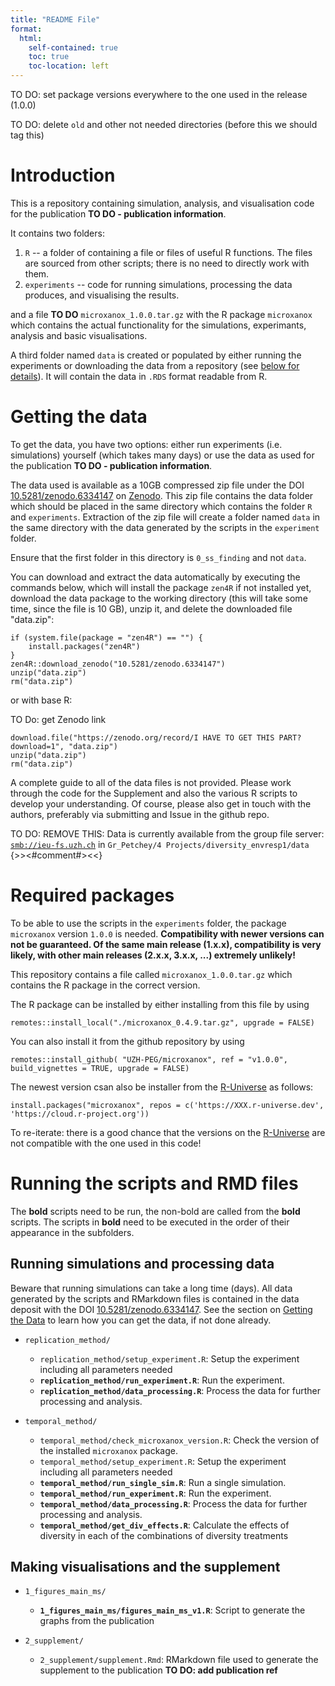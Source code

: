 ```yaml
---
title: "README File"
format:
  html:
    self-contained: true
    toc: true
    toc-location: left
---
```


TO DO: set package versions everywhere to the one used in the release (1.0.0)

TO DO: delete `old` and other not needed directories (before this we should tag this)

# Introduction

This is a repository containing simulation, analysis, and visualisation code for the publication **TO DO - publication information**.

It contains two folders:

1.  `R` -- a folder of containing a file or files of useful R functions. The files are sourced from other scripts; there is no need to directly work with them.
2.  `experiments` -- code for running simulations, processing the data produces, and visualising the results.

and a file **TO DO** `microxanox_1.0.0.tar.gz` with the R package `microxanox` which contains the actual functionality for the simulations, experimants, analysis and basic visualisations.

A third folder named `data` is created or populated by either running the experiments or downloading the data from a repository (see [below for details](#getting-the-data)). It will contain the data in `.RDS` format readable from R.

# Getting the data

To get the data, you have two options: either run experiments (i.e. simulations) yourself (which takes many days) or use the data as used for the publication **TO DO - publication information**.

The data used is available as a 10GB compressed zip file under the DOI [10.5281/zenodo.6334147](https://doi.org/10.5281/zenodo.6334147) on [Zenodo](https://zenodo.org). This zip file contains the data folder which should be placed in the same directory which contains the folder `R` and `experiments`. Extraction of the zip file will create a folder named `data` in the same directory with the data generated by the scripts in the `experiment` folder.

Ensure that the first folder in this directory is `0_ss_finding` and not `data`.

You can download and extract the data automatically by executing the commands below, which will install the package `zen4R` if not installed yet, download the data package to the working directory (this will take some time, since the file is 10 GB), unzip it, and delete the downloaded file "data.zip":

```
if (system.file(package = "zen4R") == "") {
    install.packages("zen4R")
}
zen4R::download_zenodo("10.5281/zenodo.6334147")
unzip("data.zip")
rm("data.zip")
```

or with base R:

TO Do: get Zenodo link
```
download.file("https://zenodo.org/record/I HAVE TO GET THIS PART?download=1", "data.zip")
unzip("data.zip")
rm("data.zip")
```



A complete guide to all of the data files is not provided. Please work through the code for the Supplement and also the various R scripts to develop your understanding. Of course, please also get in touch with the authors, preferably via submitting and Issue in the github repo.

TO DO: REMOVE THIS: Data is currently available from the group file server: [`smb://ieu-fs.uzh.ch`](smb://ieu-fs.uzh.ch) in `Gr_Petchey/4 Projects/diversity_envresp1/data` {\>\>\<\#comment\#\>\<\<}

# Required packages

To be able to use the scripts in the `experiments` folder, the package `microxanox` version `1.0.0` is needed. **Compatibility with newer versions can not be guaranteed. Of the same main release (1.x.x), compatibility is very likely, with other main releases (2.x.x, 3.x.x, ...) extremely unlikely!**

This repository contains a file called `microxanox_1.0.0.tar.gz` which contains the R package in the correct version.

The R package can be installed by either installing from this file by using

```{r}
remotes::install_local("./microxanox_0.4.9.tar.gz", upgrade = FALSE)
```

You can also install it from the github repository by using

```{r}
remotes::install_github( "UZH-PEG/microxanox", ref = "v1.0.0", build_vignettes = TRUE, upgrade = FALSE)
```

The newest version csan also be installer from the [R-Universe](https://r-universe.dev) as follows:

    install.packages("microxanox", repos = c('https://XXX.r-universe.dev', 'https://cloud.r-project.org'))

To re-iterate: there is a good chance that the versions on the [R-Universe](https://r-universe.dev) are not compatible with the one used in this code!

# Running the scripts and RMD files

The **bold** scripts need to be run, the non-bold are called from the **bold** scripts. The scripts in **bold** need to be executed in the order of their appearance in the subfolders.

## Running simulations and processing data

Beware that running simulations can take a long time (days). All data generated by the scripts and RMarkdown files is contained in the data deposit with the DOI [10.5281/zenodo.6334147](https://doi.org/10.5281/zenodo.6334147). See the section on [Getting the Data](#getting-the-data) to learn how you can get the data, if not done already.

-   `replication_method/`

    -   `replication_method/setup_experiment.R`: Setup the experiment including all parameters needed
    -   **`replication_method/run_experiment.R`**: Run the experiment.
    -   **`replication_method/data_processing.R`**: Process the data for further processing and analysis.

-   `temporal_method/`

    -   `temporal_method/check_microxanox_version.R`: Check the version of the installed `microxanox` package.
    -   `temporal_method/setup_experiment.R`: Setup the experiment including all parameters needed
    -   **`temporal_method/run_single_sim.R`**: Run a single simulation.
    -   **`temporal_method/run_experiment.R`**: Run the experiment.
    -   **`temporal_method/data_processing.R`**: Process the data for further processing and analysis.
    -   **`temporal_method/get_div_effects.R`**: Calculate the effects of diversity in each of the combinations of diversity treatments

## Making visualisations and the supplement

-   `1_figures_main_ms/`

    -   **`1_figures_main_ms/figures_main_ms_v1.R`**: Script to generate the graphs from the publication

-   `2_supplement/`

    -   `2_supplement/supplement.Rmd`: RMarkdown file used to generate the supplement to the publication **TO DO: add publication ref**
